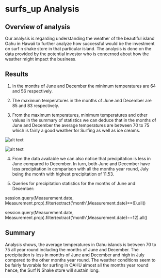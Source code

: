 # surfs_up Analysis

## **Overview of analysis**

Our analysis is regarding understanding the weather of the beautiful island Oahu in Hawaii to further analyze how successful would be the investment on surf n shake store in that particular island. The analysis is done on the data provided by the potential investor who is concerned about how the weather might impact the business.

## **Results**

1. In the months of June and December the minimum temperatures are 64 and 56 respectively.

2. The maximum temperatures in the months of June and December are 85 and 83 respectively.

3. From the maximum temperatures, minimum temperatures and other values in the summary of statistics we can deduce that in the months of June and December the average temperatures are between 70 to 75 which is fairly a good weather for Surfing as well as ice creams.

![alt text](https://github.com/[LaharikaSCU]/[surfs_up]/blob/[main]/Histogram_June_Temps.jpg?raw=true)

![alt text](https://github.com/[LaharikaSCU]/[surfs_up]/blob/[main]/Histogram_Dec_Temps.jpg?raw=true)

4. From the data available we can also notice that precipitation is less in June compared to December. In turn, both June and December have less precipitation in comparison with all the months year round, July being the month with highest precipitation of 11.53.

5. Queries for precipitation statistics for the months of June and December:

session.query(Measurement.date, Measurement.prcp).filter(extract('month',Measurement.date)==6).all()

session.query(Measurement.date, Measurement.prcp).filter(extract('month',Measurement.date)==12).all()



## **Summary** 

 
Analysis shows, the average temperatures in Oahu islands is between 70 to 75 all year round including the months of June and December. The precipitation is less in months of June and December and high in July compared to the other months year round. The weather conditions seem to be fairly favorable for surfing in OAHU almost all the months year round hence, the Surf N Shake store will sustain long.